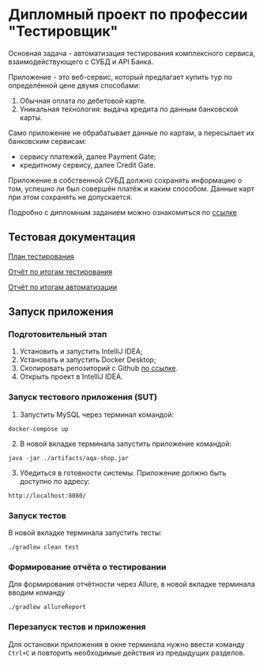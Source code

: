 # Дипломный проект по профессии "Тестировщик"
Основная задача - автоматизация тестирования комплексного сервиса, взаимодействующего с СУБД и API Банка.

Приложение - это веб-сервис, который предлагает купить тур по определённой цене двумя способами:
1. Обычная оплата по дебетовой карте.
2. Уникальная технология: выдача кредита по данным банковской карты.

Само приложение не обрабатывает данные по картам, а пересылает их банковским сервисам:

- сервису платежей, далее Payment Gate;
- кредитному сервису, далее Credit Gate.

Приложение в собственной СУБД должно сохранять информацию о том, успешно ли был совершён платёж и каким способом. Данные карт при этом сохранять не допускается.

Подробно с дипломным заданием можно ознакомиться по [ссылке](https://github.com/netology-code/qa-diploma)

## Тестовая документация
[План тестирования](https://github.com/Timurandteam/QA-Diplom-Marrakesh/blob/main/documents/plan.md)

[Отчёт по итогам тестирования](https://github.com/Timurandteam/QA-Diplom-Marrakesh/blob/main/documents/Report.md)

[Отчёт по итогам автоматизации](https://github.com/Timurandteam/QA-Diplom-Marrakesh/blob/main/documents/Summary.md)

## Запуск приложения
### Подготовительный этап
1. Установить и запустить IntelliJ IDEA;
2. Установать и запустить Docker Desktop;
3. Скопировать репозиторий с Github [по ссылке](https://github.com/Timurandteam/QA-Diplom-Marrakesh).
4. Открыть проект в IntelliJ IDEA.

### Запуск тестового приложения (SUT)  

1. Запустить MySQL через терминал командой:
```
docker-compose up
```

2. В новой вкладке терминала запустить приложение командой:
```
java -jar ./artifacts/aqa-shop.jar
```

3. Убедиться в готовности системы. Приложение должно быть доступно по адресу:
```
http://localhost:8080/
```

### Запуск тестов
В новой вкладке терминала запустить тесты:
```
./gradlew clean test
```
### Формирование отчёта о тестировании
Для формирования отчётности через Allure, в новой вкладке терминала вводим команду 
```
./gradlew allureReport
```
### Перезапуск тестов и приложения
Для остановки приложения в окне терминала нужно ввести команду `Ctrl+С` и повторить необходимые действия из предыдущих разделов.
